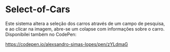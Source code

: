 # Select-of-Cars
Este sistema altera a seleção dos carros através de um campo de pesquisa, e ao clicar na imagem, abre-se um colapse com informações sobre o carro.
Disponibilei também no CodePen:

https://codepen.io/alexsandro-simas-lopes/pen/zYLdmaG
